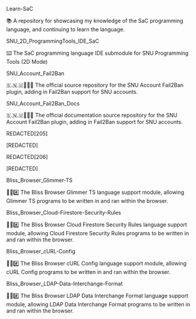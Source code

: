 
Learn-SaC

📚️ A repository for showcasing my knowledge of the SaC programming language, and continuing to learn the language. 

SNU_2D_ProgrammingTools_IDE_SaC

⌨️ The SaC programming language IDE submodule for SNU Programming Tools (2D Mode)

SNU_Account_Fail2Ban

🇸.🇳.🇺📑️🔨️💾️ The official source repository for the SNU Account Fail2Ban plugin, adding in Fail2Ban support for SNU accounts.

SNU_Account_Fail2Ban_Docs

🇸.🇳.🇺📑️🔨️📖️ The official documentation source repository for the SNU Account Fail2Ban plugin, adding in Fail2Ban support for SNU accounts.

REDACTED[205]

[REDACTED]

REDACTED[206]

[REDACTED]

Bliss_Browser_Glimmer-TS

🌳️🌐️#️⃣️ The Bliss Browser Glimmer TS language support module, allowing Glimmer TS programs to be written in and ran within the browser.

Bliss_Browser_Cloud-Firestore-Security-Rules

🌳️🌐️#️⃣️ The Bliss Browser Cloud Firestore Security Rules language support module, allowing Cloud Firestore Security Rules programs to be written in and ran within the browser.

Bliss_Browser_cURL-Config

🌳️🌐️#️⃣️ The Bliss Browser cURL Config language support module, allowing cURL Config programs to be written in and ran within the browser.

Bliss_Browser_LDAP-Data-Interchange-Format

🌳️🌐️#️⃣️ The Bliss Browser LDAP Data Interchange Format language support module, allowing LDAP Data Interchange Format programs to be written in and ran within the browser.

